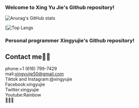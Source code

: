### Welcome to Xing Yu Jie's Github repository!
![Anurag's GitHub stats](https://github-readme-stats.vercel.app/api?username=xingyujie&show_icons=true&theme=radical)

[![Top Langs](https://github-readme-stats.vercel.app/api/top-langs/?username=xingyujie)
### Personal programmer Xingyujie's Github repository!
## Contact me🌈🌈
phone:+1 (616) 799-7429  
mali:xingyujie50@gmail.com  
Tiktok and Instagram:@xingyujie  
Facebook:xingyujie  
Twitter:xingyujie  
Youtube:Rainbow  
🚙🚙🚙
